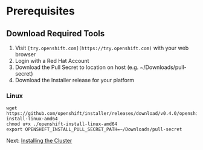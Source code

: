 # Prerequisites

## Download Required Tools

1. Visit `[try.openshift.com](https://try.openshift.com)` with your web browser
1. Login with a Red Hat Account
1. Download the Pull Secret to location on host (e.g. ~/Downloads/pull-secret)
1. Download the Installer release for your platform

### Linux

```
wget https://github.com/openshift/installer/releases/download/v0.4.0/openshift-install-linux-amd64
chmod u+x ./openshift-install-linux-amd64
export OPENSHIFT_INSTALL_PULL_SECRET_PATH=~/Downloads/pull-secret
```

Next: [Installing the Cluster](02-install.md)
